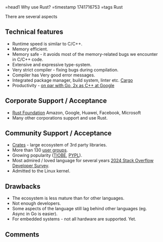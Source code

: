 =head1 Why use Rust?
=timestamp 1741716753
=tags Rust

There are several aspects

## Technical features

* Runtime speed is similar to C/C++.
* Memory efficient.
* Memory safe - it avoids most of the memory-related bugs we encounter in C/C++ code.
* Extensive and expressive type-system.
* Very strict compiler - fixing bugs during compilation.
* Compiler has Very good error messages.
* Integrated package manager, build system, linter etc. [Cargo](https://doc.rust-lang.org/cargo/)
* Productivity - [on par with Go, 2x as C++ at Google](https://www.youtube.com/watch?v=QrrH2lcl9ew)

## Corporate Support / Acceptance
* [Rust Foundation](https://rustfoundation.org/)  Amazon, Google, Huawei, Facebook, Microsoft
* Many other corporations support and use Rust.


## Community Support / Acceptance

* [Crates](https://crates.io/) - large ecosystem of 3rd party libraries.
* More than 130 [user groups](https://rust.code-maven.com/user-groups).
* Growing popularity ([TIOBE](https://www.tiobe.com/tiobe-index/), [PYPL](https://pypl.github.io/PYPL.html)).
* Most admired / loved language for several years [2024 Stack Overflow Developer Survey](https://survey.stackoverflow.co/2024/).
* Admitted to the Linux kernel.


## Drawbacks

* The ecosystem is less mature than for other languages.
* Not enough developers.
* Some aspects of the language still lag behind other languages (eg. Async in Go is easier).
* For embedded systems - not all hardware are supported. Yet.

## Comments

